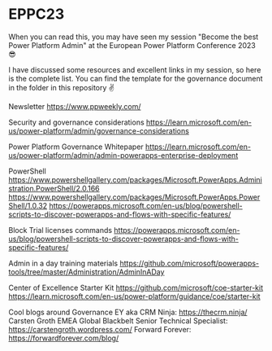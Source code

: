 # EPPC23
When you can read this, you may have seen my session "Become the best Power Platform Admin" at the European Power Platform Conference 2023 😎

I have discussed some resources and excellent links in my session, so here is the complete list. You can find the template for the governance document in the folder in this repository ✌️

Newsletter
https://www.ppweekly.com/

Security and governance considerations
https://learn.microsoft.com/en-us/power-platform/admin/governance-considerations

Power Platform Governance Whitepaper
https://learn.microsoft.com/en-us/power-platform/admin/admin-powerapps-enterprise-deployment

PowerShell 
https://www.powershellgallery.com/packages/Microsoft.PowerApps.Administration.PowerShell/2.0.166
https://www.powershellgallery.com/packages/Microsoft.PowerApps.PowerShell/1.0.32
https://powerapps.microsoft.com/en-us/blog/powershell-scripts-to-discover-powerapps-and-flows-with-specific-features/

Block Trial licenses commands
https://powerapps.microsoft.com/en-us/blog/powershell-scripts-to-discover-powerapps-and-flows-with-specific-features/

Admin in a day training materials
https://github.com/microsoft/powerapps-tools/tree/master/Administration/AdminInADay

Center of Excellence Starter Kit
https://github.com/microsoft/coe-starter-kit
https://learn.microsoft.com/en-us/power-platform/guidance/coe/starter-kit

Cool blogs around Governance
EY aka CRM Ninja: https://thecrm.ninja/
Carsten Groth EMEA Global Blackbelt Senior Technical Specialist: https://carstengroth.wordpress.com/
Forward Forever: https://forwardforever.com/blog/

